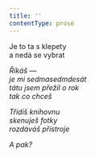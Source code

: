 ```yaml
---
title: ''
contentType: prose
---
```


<section>

Je to ta s klepety  
a nedá se vybrat

_Říkáš —  
je mi sedmasedmdesát  
tátu jsem přežil o rok  
tak co chceš_

</section>

<section>

_Třídíš knihovnu  
skenuješ fotky  
rozdáváš přístroje_

</section>

<section>

_A pak?_

</section>
